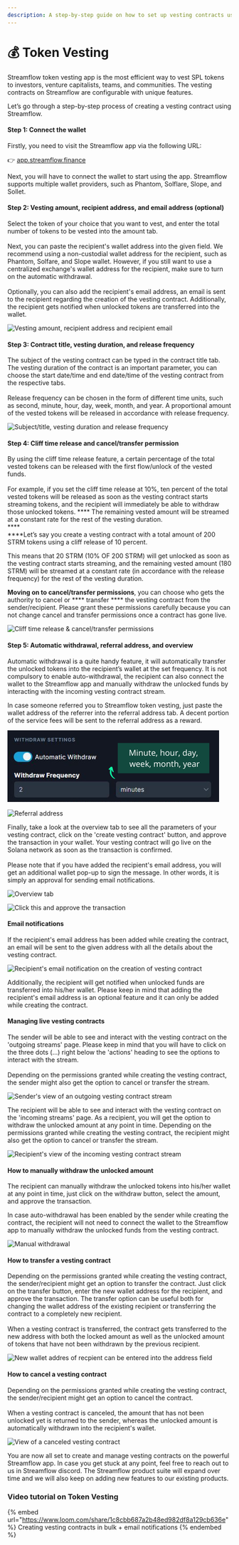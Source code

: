 ```yaml
---
description: A step-by-step guide on how to set up vesting contracts using Streamflow app
---
```


# 💰 Token Vesting

Streamflow token vesting app is the most efficient way to vest SPL tokens to investors, venture capitalists, teams, and communities. The vesting contracts on Streamflow are configurable with unique features.

Let’s go through a step-by-step process of creating a vesting contract using Streamflow.

#### Step 1: Connect the wallet

Firstly, you need to visit the Streamflow app via the following URL:

👉 [app.streamflow.finance](https://bit.ly/3igHaDj)

Next, you will have to connect the wallet to start using the app. Streamflow supports multiple wallet providers, such as Phantom, Solflare, Slope, and Sollet.

#### Step 2: **Vesting amount, recipient address, and email address (optional)**

Select the token of your choice that you want to vest, and enter the total number of tokens to be vested into the amount tab.\
\
Next, you can paste the recipient's wallet address into the given field. We recommend using a non-custodial wallet address for the recipient, such as Phantom, Solfare, and Slope wallet. However, if you still want to use a centralized exchange's wallet address for the recipient, make sure to turn on the automatic withdrawal.\
\
Optionally, you can also add the recipient's email address, an email is sent to the recipient regarding the creation of the vesting contract. Additionally, the recipient gets notified when unlocked tokens are transferred into the wallet.

![Vesting amount, recipient address and recipient email](<../../.gitbook/assets/Drop-down menue will shows the list of SPL tokens avaialble in your wallet (2).png>)

#### Step 3: **Contract title, vesting duration, and release frequency**

The subject of the vesting contract can be typed in the contract title tab. The vesting duration of the contract is an important parameter, you can choose the start date/time and end date/time of the vesting contract from the respective tabs.\
\
Release frequency can be chosen in the form of different time units, such as second, minute, hour, day, week, month, and year. A proportional amount of the vested tokens will be released in accordance with release frequency.

![Subject/title, vesting duration and release frequency](<../../.gitbook/assets/Release frequency (3).png>)

#### Step 4: **Cliff time release and cancel/transfer permission**

By using the cliff time release feature, a certain percentage of the total vested tokens can be released with the first flow/unlock of the vested funds.\
\
For example, if you set the cliff time release at 10%, ten percent of the total vested tokens will be released as soon as the vesting contract starts streaming tokens, and the recipient will immediately be able to withdraw those unlocked tokens. \*\*\*\* The remaining vested amount will be streamed at a constant rate for the rest of the vesting duration.\
\*\*\*\*\
\*\*\*\*Let’s say you create a vesting contract with a total amount of 200 STRM tokens using a cliff release of 10 percent.

This means that 20 STRM (10% OF 200 STRM) will get unlocked as soon as the vesting contract starts streaming, and the remaining vested amount (180 STRM) will be streamed at a constant rate (in accordance with the release frequency) for the rest of the vesting duration.

**Moving on to cancel/transfer permissions**, you can choose who gets the authority to cancel or \*\*\*\* transfer \*\*\*\* the vesting contract from the sender/recipient. Please grant these permissions carefully because you can not change cancel and transfer permissions once a contract has gone live.

![Cliff time release & cancel/transfer permissions](../../.gitbook/assets/permisions.png)

#### Step 5: Automatic withdrawal, referral address, and overview

Automatic withdrawal is a quite handy feature, it will automatically transfer the unlocked tokens into the recipient’s wallet at the set frequency. It is not compulsory to enable auto-withdrawal, the recipient can also connect the wallet to the Streamflow app and manually withdraw the unlocked funds by interacting with the incoming vesting contract stream.

In case someone referred you to Streamflow token vesting, just paste the wallet address of the referrer into the referral address tab. A decent portion of the service fees will be sent to the referral address as a reward.

![Automatic withdrawal](<../../.gitbook/assets/streaming auto withdrawal shot (1) (1).png>)

![Referral address](<../../.gitbook/assets/ref address] (1).JPG>)

Finally, take a look at the overview tab to see all the parameters of your vesting contract, click on the 'create vesting contract' button, and approve the transaction in your wallet. Your vesting contract will go live on the Solana network as soon as the transaction is confirmed.\
\
Please note that if you have added the recipient's email address, you will get an additional wallet pop-up to sign the message. In other words, it is simply an approval for sending email notifications.

![Overview tab](<../../.gitbook/assets/Cliff time release of tokens.png>)

![Click this and approve the transaction](../../.gitbook/assets/image\_2022-04-27\_135420070.png)

#### Email notifications

If the recipient's email address has been added while creating the contract, an email will be sent to the given address with all the details about the vesting contract.

![Recipient's email notification on the creation of vesting contract](<../../.gitbook/assets/vesting email (2).png>)

Additionally, the recipient will get notified when unlocked funds are transferred into his/her wallet. Please keep in mind that adding the recipient's email address is an optional feature and it can only be added while creating the contract.

#### Managing live vesting contracts

The sender will be able to see and interact with the vesting contract on the 'outgoing streams' page. Please keep in mind that you will have to click on the three dots (...) right below the 'actions' heading to see the options to interact with the stream.\
\
Depending on the permissions granted while creating the vesting contract, the sender might also get the option to cancel or transfer the stream.

![Sender's view of an outgoing vesting contract stream](<../../.gitbook/assets/Screenshot (59).png>)

The recipient will be able to see and interact with the vesting contract on the 'incoming streams' page. As a recipient, you will get the option to withdraw the unlocked amount at any point in time. Depending on the permissions granted while creating the vesting contract, the recipient might also get the option to cancel or transfer the stream.

![Recipient's view of the incoming vesting contract stream](<../../.gitbook/assets/recpient vesting incominh.png>)

#### How to manually withdraw the unlocked amount

The recipient can manually withdraw the unlocked tokens into his/her wallet at any point in time, just click on the withdraw button, select the amount, and approve the transaction.

In case auto-withdrawal has been enabled by the sender while creating the contract, the recipient will not need to connect the wallet to the Streamflow app to manually withdraw the unlocked funds from the vesting contract.

![Manual withdrawal](<../../.gitbook/assets/withdraw (1).png>)

#### How to transfer a vesting contract

Depending on the permissions granted while creating the vesting contract, the sender/recipient might get an option to transfer the contract. Just click on the transfer button, enter the new wallet address for the recipient, and approve the transaction. The transfer option can be useful both for changing the wallet address of the existing recipient or transferring the contract to a completely new recipient.\
\
When a vesting contract is transferred, the contract gets transferred to the new address with both the locked amount as well as the unlocked amount of tokens that have not been withdrawn by the previous recipient.

![New wallet addres of recpient can be entered into the address field](<../../.gitbook/assets/transfer (1).png>)

#### How to cancel a vesting contract

Depending on the permissions granted while creating the vesting contract, the sender/recipient might get an option to cancel the contract.\
\
When a vesting contract is canceled, the amount that has not been unlocked yet is returned to the sender, whereas the unlocked amount is automatically withdrawn into the recipient's wallet.

![View of a canceled vesting contract](<../../.gitbook/assets/returned to sender arrow (1).png>)

You are now all set to create and manage vesting contracts on the powerful Streamflow app. In case you get stuck at any point, feel free to reach out to us in Streamflow discord. The Streamflow product suite will expand over time and we will also keep on adding new features to our existing products.

### Video tutorial on Token Vesting

{% embed url="https://www.loom.com/share/1c8cbb687a2b48ed982df8a129cb636e" %}
Creating vesting contracts in bulk + email notifications
{% endembed %}
